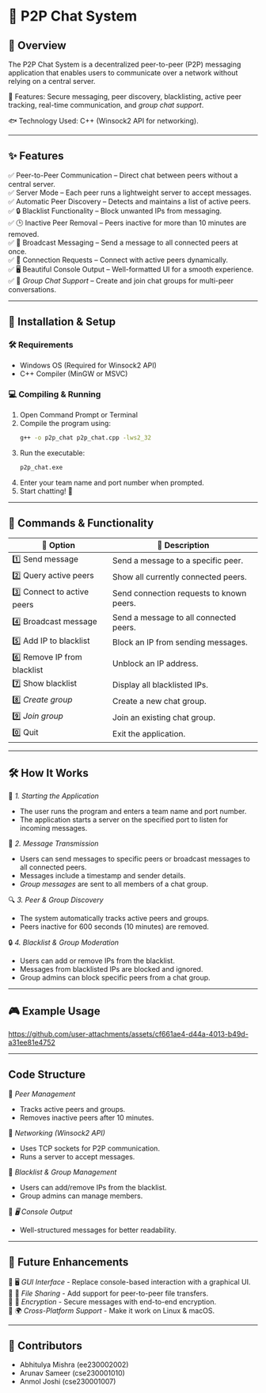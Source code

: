 # 🚀 P2P Chat System

## 🔹 Overview
The P2P Chat System is a decentralized peer-to-peer (P2P) messaging application that enables users to communicate over a network without relying on a central server.

💬 Features: Secure messaging, peer discovery, blacklisting, active peer tracking, real-time communication, and *group chat support*.

🐟 Technology Used: C++ (Winsock2 API for networking).

---

## ✨ Features

✅ Peer-to-Peer Communication – Direct chat between peers without a central server.  
✅ Server Mode – Each peer runs a lightweight server to accept messages.  
✅ Automatic Peer Discovery – Detects and maintains a list of active peers.  
✅ 🔒 Blacklist Functionality – Block unwanted IPs from messaging.  
✅ 🕒 Inactive Peer Removal – Peers inactive for more than 10 minutes are removed.  
✅ 📢 Broadcast Messaging – Send a message to all connected peers at once.  
✅ 🤝 Connection Requests – Connect with active peers dynamically.  
✅ 🖥 Beautiful Console Output – Well-formatted UI for a smooth experience.  
✅ 💬 *Group Chat Support* – Create and join chat groups for multi-peer conversations.  

---

## 💞 Installation & Setup

### 🛠 Requirements
- Windows OS (Required for Winsock2 API)
- C++ Compiler (MinGW or MSVC)

### 💻 Compiling & Running
1. Open Command Prompt or Terminal  
2. Compile the program using:
   ```sh
   g++ -o p2p_chat p2p_chat.cpp -lws2_32
   
4. Run the executable:  
   ```sh
   p2p_chat.exe
   
5. Enter your team name and port number when prompted.  
6. Start chatting! 🎉  

---

## 📝 Commands & Functionality

| 🔢 Option | 📝 Description |
|-----------|--------------|
| 1️⃣ Send message | Send a message to a specific peer. |
| 2️⃣ Query active peers | Show all currently connected peers. |
| 3️⃣ Connect to active peers | Send connection requests to known peers. |
| 4️⃣ Broadcast message | Send a message to all connected peers. |
| 5️⃣ Add IP to blacklist | Block an IP from sending messages. |
| 6️⃣ Remove IP from blacklist | Unblock an IP address. |
| 7️⃣ Show blacklist | Display all blacklisted IPs. |
| 8️⃣ *Create group* | Create a new chat group. |
| 9️⃣ *Join group* | Join an existing chat group. |
| 0️⃣ Quit | Exit the application. |

---

## 🛠 How It Works

📰 *1. Starting the Application*  
- The user runs the program and enters a team name and port number.  
- The application starts a server on the specified port to listen for incoming messages.  

💬 *2. Message Transmission*  
- Users can send messages to specific peers or broadcast messages to all connected peers.  
- Messages include a timestamp and sender details.  
- *Group messages* are sent to all members of a chat group.  

🔍 *3. Peer & Group Discovery*  
- The system automatically tracks active peers and groups.  
- Peers inactive for 600 seconds (10 minutes) are removed.  

🔒 *4. Blacklist & Group Moderation*  
- Users can add or remove IPs from the blacklist.  
- Messages from blacklisted IPs are blocked and ignored.  
- Group admins can block specific peers from a chat group.  

---

## 🎮 Example Usage

https://github.com/user-attachments/assets/cf661ae4-d44a-4013-b49d-a31ee81e4752

---

## Code Structure

🔹 *Peer Management*  
   - Tracks active peers and groups.  
   - Removes inactive peers after 10 minutes.  

🔹 *Networking (Winsock2 API)*  
   - Uses TCP sockets for P2P communication.  
   - Runs a server to accept messages.  

🔹 *Blacklist & Group Management*  
   - Users can add/remove IPs from the blacklist.  
   - Group admins can manage members.  

🔹 *🖥 Console Output*  
   - Well-structured messages for better readability.  

---

## 🚀 Future Enhancements
🔹 🖥 *GUI Interface* - Replace console-based interaction with a graphical UI.  
🔹 📂 *File Sharing* - Add support for peer-to-peer file transfers.  
🔹 🔐 *Encryption* - Secure messages with end-to-end encryption.  
🔹 🌍 *Cross-Platform Support* - Make it work on Linux & macOS.  

---

## 👥 Contributors
- Abhitulya Mishra (ee230002002)  
- Arunav Sameer (cse230001010)  
- Anmol Joshi (cse230001007)
